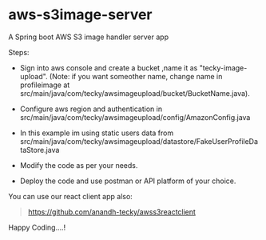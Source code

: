 # aws-s3image-server
A Spring boot AWS S3 image handler server app

Steps:

* Sign into aws console and create a bucket ,name it as "tecky-image-upload".
(Note: if you want someother name, change name in profileimage at src/main/java/com/tecky/awsimageupload/bucket/BucketName.java).

* Configure aws region and authentication in src/main/java/com/tecky/awsimageupload/config/AmazonConfig.java

* In this example im using static users data from src/main/java/com/tecky/awsimageupload/datastore/FakeUserProfileDataStore.java

* Modify the code as per your needs.

* Deploy the code and use postman or API platform of your choice.


You can use our react client app also:
> https://github.com/anandh-tecky/awss3reactclient


Happy Coding....!

